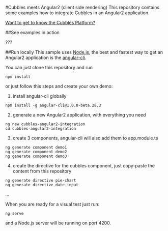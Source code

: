 #Cubbles meets Angular2 (client side rendering)
This repository contains some examples how to integrate Cubbles in an Angular2 application.

[Want to get to know the Cubbles Platform?](https://cubbles.github.io/)

##See examples in action

???


##Run locally
This sample uses [Node.js](https://nodejs.org/en/), the best and fastest way to get an Angular2 application is the [angular-cli](https://github.com/angular/). 

You can just clone this repository and run 
```
npm install
```

or just follow this steps and create your own demo:

1. install angular-cli globally
```
npm install -g angular-cli@1.0.0-beta.28.3
```

2. generate a new Angular2 application, with everything you need  
```
ng new cubbles-angular2-integration
cd cubbles-angular2-integration
```

3. create 3 components, angular-cli will also add them to app.module.ts
```
ng generate component demo1
ng generate component demo2
ng generate component demo3
```

4. create the directive for the cubbles component, just copy-paste the content from this repository
```
ng generate directive pie-chart
ng generate directive date-input
```

...

When you are ready for a visual test just run:
```
ng serve
```

and a Node.js server will be running on port 4200.